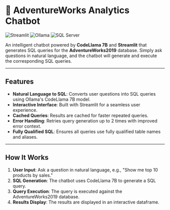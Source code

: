 # 🚀 AdventureWorks Analytics Chatbot

![Streamlit](https://img.shields.io/badge/Streamlit-FF4B4B?style=for-the-badge&logo=Streamlit&logoColor=white)
![Ollama](https://img.shields.io/badge/Ollama-00A98F?style=for-the-badge&logo=Ollama&logoColor=white)
![SQL Server](https://img.shields.io/badge/SQL_Server-CC2927?style=for-the-badge&logo=microsoft-sql-server&logoColor=white)

An intelligent chatbot powered by **CodeLlama 7B** and **Streamlit** that generates SQL queries for the **AdventureWorks2019** database. Simply ask questions in natural language, and the chatbot will generate and execute the corresponding SQL queries.

---

## **Features**

- **Natural Language to SQL**: Converts user questions into SQL queries using Ollama's CodeLlama 7B model.
- **Interactive Interface**: Built with Streamlit for a seamless user experience.
- **Cached Queries**: Results are cached for faster repeated queries.
- **Error Handling**: Retries query generation up to 2 times with improved error context.
- **Fully Qualified SQL**: Ensures all queries use fully qualified table names and aliases.

---

## **How It Works**

1. **User Input**: Ask a question in natural language, e.g., "Show me top 10 products by sales."
2. **SQL Generation**: The chatbot uses CodeLlama 7B to generate a SQL query.
3. **Query Execution**: The query is executed against the AdventureWorks2019 database.
4. **Results Display**: The results are displayed in an interactive dataframe.
